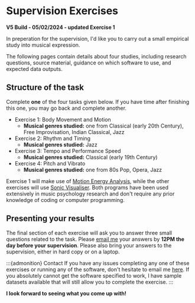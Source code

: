 # Supervision Exercises

**V5 Build - 05/02/2024 - updated Exercise 1**

In preperation for the supervision, I'd like you to carry out a small empirical study into musical expression. 

The following pages contain details about four studies, including research questions, source material, guidance on which software to use, and expected data outputs.

## Structure of the task

Complete **one** of the four tasks given below. If you have time after finishing this one, you may go back and complete another.

- Exercise 1: Body Movement and Motion
	- **Musical genres studied:** one from Classical (early 20th Century), Free Improvisation, Indian Classical, Jazz
- Exercise 2: Rhythm and Timing
	- **Musical genres studied:** Jazz
- Exercise 3: Tempo and Performance Speed
	- **Musical genres studied:** Classical (early 19th Century)
- Exercise 4: Pitch and Vibrato
	- **Musical genres studied:** one from 80s Pop, Opera, Jazz

Exercise 1 will make use of [Motion Energy Analysis](https://psync.ch/mea-motion-energy-analysis/), while the other exercises will use [Sonic Visualiser](https://www.sonicvisualiser.org/). Both programs have been used extensively in music psychology research and don't require any prior knowledge of coding or computer programming.

## Presenting your results

The final section of each exercise will ask you to answer three small questions related to the task. Please [email me](mailto:hwc31@cam.ac.uk) your answers by **12PM the day before your supervision**. Please also bring your answers to the supervision, either in hard copy or on a laptop.

:::{admonition} Contact
If you have any issues completing any one of these exercises or running any of the software, don't hesitate to email me [here](mailto:hwc31@cam.ac.uk). If you absolutely cannot get the software specified to work, I have sample datasets available that will still allow you to complete the exercise.
:::

**I look forward to seeing what you come up with!**
